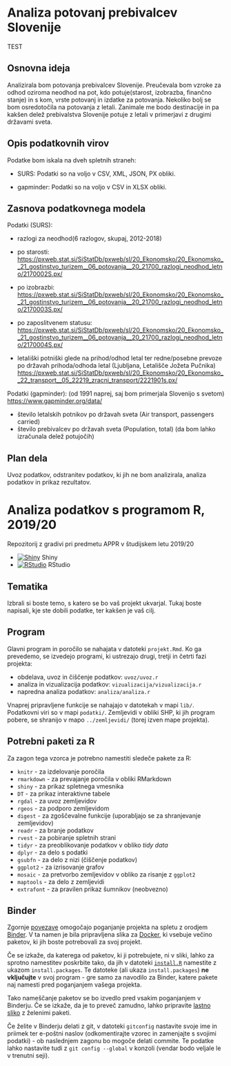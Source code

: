 # Analiza potovanj prebivalcev Slovenije
TEST
## Osnovna ideja
Analizirala bom potovanja prebivalcev Slovenije. Preučevala bom vzroke za odhod oziroma neodhod na pot, kdo potuje(starost, izobrazba, finančno stanje) in s kom, vrste potovanj in izdatke za potovanja.
Nekoliko bolj se bom osredotočila na potovanja z letali. Zanimale me bodo destinacije in pa kakšen delež prebivalstva Slovenije potuje z letali v primerjavi z drugimi državami sveta.

## Opis podatkovnih virov
Podatke bom iskala na dveh spletnih straneh:

* SURS:
Podatki so na voljo v CSV, XML, JSON, PX obliki.

* gapminder:
Podatki so na voljo v CSV in XLSX obliki.

## Zasnova podatkovnega modela

Podatki (SURS):

* razlogi za neodhod(6 razlogov, skupaj, 2012-2018)

- po starosti: https://pxweb.stat.si/SiStatDb/pxweb/sl/20_Ekonomsko/20_Ekonomsko__21_gostinstvo_turizem__06_potovanja__20_21700_razlogi_neodhod_letno/2170002S.px/

- po izobrazbi:
https://pxweb.stat.si/SiStatDb/pxweb/sl/20_Ekonomsko/20_Ekonomsko__21_gostinstvo_turizem__06_potovanja__20_21700_razlogi_neodhod_letno/2170003S.px/

- po zaposlitvenem statusu:
https://pxweb.stat.si/SiStatDb/pxweb/sl/20_Ekonomsko/20_Ekonomsko__21_gostinstvo_turizem__06_potovanja__20_21700_razlogi_neodhod_letno/2170004S.px/

* letališki potniški glede na prihod/odhod letal ter redne/posebne prevoze po državah prihoda/odhoda letal (Ljubljana, Letališče Jožeta Pučnika)
https://pxweb.stat.si/SiStatDb/pxweb/sl/20_Ekonomsko/20_Ekonomsko__22_transport__05_22219_zracni_transport/2221901s.px/

Podatki (gapminder): (od 1991 naprej, saj bom primerjala Slovenijo s svetom)
https://www.gapminder.org/data/
* število letalskih potnikov po državah sveta (Air transport, passengers carried)
* število prebivalcev po državah sveta (Population, total)
(da bom lahko izračunala delež potujočih)

## Plan dela
Uvoz podatkov, odstranitev podatkov, ki jih ne bom analizirala, analiza podatkov in prikaz rezultatov. 

# Analiza podatkov s programom R, 2019/20

Repozitorij z gradivi pri predmetu APPR v študijskem letu 2019/20

* [![Shiny](http://mybinder.org/badge.svg)](http://mybinder.org/v2/gh/jaanos/APPR-2019-20/master?urlpath=shiny/APPR-2019-20/projekt.Rmd) Shiny
* [![RStudio](http://mybinder.org/badge.svg)](http://mybinder.org/v2/gh/jaanos/APPR-2019-20/master?urlpath=rstudio) RStudio

## Tematika

Izbrali si boste temo, s katero se bo vaš projekt ukvarjal.
Tukaj boste napisali, kje ste dobili podatke, ter kakšen je vaš cilj.

## Program

Glavni program in poročilo se nahajata v datoteki `projekt.Rmd`.
Ko ga prevedemo, se izvedejo programi, ki ustrezajo drugi, tretji in četrti fazi projekta:

* obdelava, uvoz in čiščenje podatkov: `uvoz/uvoz.r`
* analiza in vizualizacija podatkov: `vizualizacija/vizualizacija.r`
* napredna analiza podatkov: `analiza/analiza.r`

Vnaprej pripravljene funkcije se nahajajo v datotekah v mapi `lib/`.
Podatkovni viri so v mapi `podatki/`.
Zemljevidi v obliki SHP, ki jih program pobere,
se shranijo v mapo `../zemljevidi/` (torej izven mape projekta).

## Potrebni paketi za R

Za zagon tega vzorca je potrebno namestiti sledeče pakete za R:

* `knitr` - za izdelovanje poročila
* `rmarkdown` - za prevajanje poročila v obliki RMarkdown
* `shiny` - za prikaz spletnega vmesnika
* `DT` - za prikaz interaktivne tabele
* `rgdal` - za uvoz zemljevidov
* `rgeos` - za podporo zemljevidom
* `digest` - za zgoščevalne funkcije (uporabljajo se za shranjevanje zemljevidov)
* `readr` - za branje podatkov
* `rvest` - za pobiranje spletnih strani
* `tidyr` - za preoblikovanje podatkov v obliko *tidy data*
* `dplyr` - za delo s podatki
* `gsubfn` - za delo z nizi (čiščenje podatkov)
* `ggplot2` - za izrisovanje grafov
* `mosaic` - za pretvorbo zemljevidov v obliko za risanje z `ggplot2`
* `maptools` - za delo z zemljevidi
* `extrafont` - za pravilen prikaz šumnikov (neobvezno)

## Binder

Zgornje [povezave](#analiza-podatkov-s-programom-r-201819)
omogočajo poganjanje projekta na spletu z orodjem [Binder](https://mybinder.org/).
V ta namen je bila pripravljena slika za [Docker](https://www.docker.com/),
ki vsebuje večino paketov, ki jih boste potrebovali za svoj projekt.

Če se izkaže, da katerega od paketov, ki ji potrebujete, ni v sliki,
lahko za sprotno namestitev poskrbite tako,
da jih v datoteki [`install.R`](install.R) namestite z ukazom `install.packages`.
Te datoteke (ali ukaza `install.packages`) **ne vključujte** v svoj program -
gre samo za navodilo za Binder, katere pakete naj namesti pred poganjanjem vašega projekta.

Tako nameščanje paketov se bo izvedlo pred vsakim poganjanjem v Binderju.
Če se izkaže, da je to preveč zamudno,
lahko pripravite [lastno sliko](https://github.com/jaanos/APPR-docker) z želenimi paketi.

Če želite v Binderju delati z git,
v datoteki `gitconfig` nastavite svoje ime in priimek ter e-poštni naslov
(odkomentirajte vzorec in zamenjajte s svojimi podatki) -
ob naslednjem zagonu bo mogoče delati commite.
Te podatke lahko nastavite tudi z `git config --global` v konzoli
(vendar bodo veljale le v trenutni seji).
